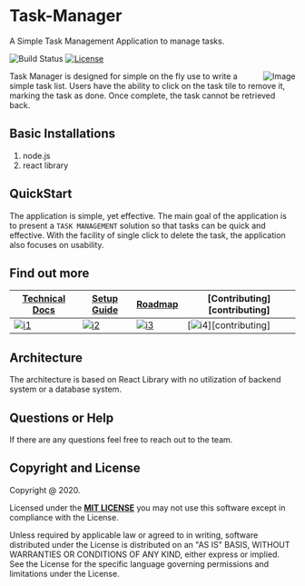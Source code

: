 # Task-Manager
A Simple Task Management Application to manage tasks.

![Build Status](https://travis-ci.org/klugjo/hexo-autolinker.svg?branch=master)
[![License][license-image]][license]

<img src="https://picsum.photos/400"
 alt="Image" title="Image for visual purpose only" align="right"/>


Task Manager is designed for simple on the fly use to write a simple task list. Users have the ability to click on the task tile to remove it, marking the task as done. Once complete, the task cannot be retrieved back.

## Basic Installations

 1. node.js
 2. react library


 ## QuickStart

The application is simple, yet effective. The main goal of the application is to present a `TASK MANAGEMENT` solution so that tasks can be quick and effective. With the facility of single click to delete the task, the application also focuses on usability.

## Find out more

| **[Technical Docs][techdocs]**     | **[Setup Guide][setup]**     | **[Roadmap][roadmap]**           | **[Contributing][contributing]**           |
|-------------------------------------|-------------------------------|-----------------------------------|---------------------------------------------|
| [![i1][techdocs-image]][techdocs] | [![i2][setup-image]][setup] | [![i3][roadmap-image]][roadmap] | [![i4][contributing-image]][contributing] |

## Architecture

The architecture is based on React Library with no utilization of backend system or a database system.


## Questions or Help

If there are any questions feel free to reach out to the team.


## Copyright and License

Copyright @ 2020.

Licensed under the **[MIT LICENSE][license]**
you may not use this software except in compliance with the License.

Unless required by applicable law or agreed to in writing, software
distributed under the License is distributed on an "AS IS" BASIS,
WITHOUT WARRANTIES OR CONDITIONS OF ANY KIND, either express or implied.
See the License for the specific language governing permissions and
limitations under the License.



[license-image]: http://img.shields.io/badge/license-Apache--2-blue.svg?style=flat
[license]: https://www.mit.edu/~amini/LICENSE.md

[techdocs-image]: https://d3i6fms1cm1j0i.cloudfront.net/github/images/techdocs.png
[setup-image]: https://d3i6fms1cm1j0i.cloudfront.net/github/images/setup.png
[roadmap-image]: https://d3i6fms1cm1j0i.cloudfront.net/github/images/roadmap.png
[contributing-image]: https://d3i6fms1cm1j0i.cloudfront.net/github/images/contributing.png

[techdocs]: https://github.com/mohit2530/Task-Manager/blob/main/README.md
[setup]: https://github.com/mohit2530/Task-Manager/blob/main/README.md
[roadmap]: https://github.com/mohit2530/Task-Manager